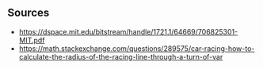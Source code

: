 ## Sources

- https://dspace.mit.edu/bitstream/handle/1721.1/64669/706825301-MIT.pdf
- https://math.stackexchange.com/questions/289575/car-racing-how-to-calculate-the-radius-of-the-racing-line-through-a-turn-of-var
